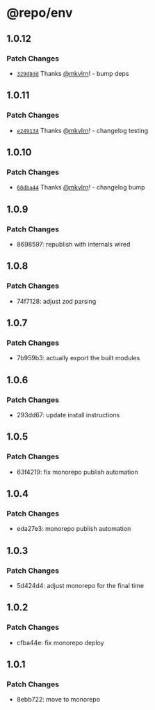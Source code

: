 # @repo/env

## 1.0.12

### Patch Changes

- [`329d8dd`](https://github.com/mkvlrn/tools/commit/329d8ddcec760c1048759d8d53e758017d5d83fd) Thanks [@mkvlrn](https://github.com/mkvlrn)! - bump deps

## 1.0.11

### Patch Changes

- [`e249134`](https://github.com/mkvlrn/tools/commit/e2491347b5beeb04fe863b169466f7126aab81c9) Thanks [@mkvlrn](https://github.com/mkvlrn)! - changelog testing

## 1.0.10

### Patch Changes

- [`68dba44`](https://github.com/mkvlrn/tools/commit/68dba440c6cc63dc2b50e718c837c00cd4267fc3) Thanks [@mkvlrn](https://github.com/mkvlrn)! - changelog bump

## 1.0.9

### Patch Changes

- 8698597: republish with internals wired

## 1.0.8

### Patch Changes

- 74f7128: adjust zod parsing

## 1.0.7

### Patch Changes

- 7b959b3: actually export the built modules

## 1.0.6

### Patch Changes

- 293dd67: update install instructions

## 1.0.5

### Patch Changes

- 63f4219: fix monorepo publish automation

## 1.0.4

### Patch Changes

- eda27e3: monorepo publish automation

## 1.0.3

### Patch Changes

- 5d424d4: adjust monorepo for the final time

## 1.0.2

### Patch Changes

- cfba44e: fix monorepo deploy

## 1.0.1

### Patch Changes

- 8ebb722: move to monorepo
